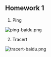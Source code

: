 ## Homework 1

1. Ping

![ping-baidu.png](http://qn.cycychenyi.com/network-and-distributed-computing/ping-baidu.png)

2. Tracert

![tracert-baidu.png](http://qn.cycychenyi.com/network-and-distributed-computing/tracert-baidu.png)